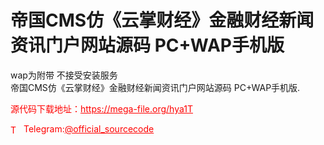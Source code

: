# 帝国CMS仿《云掌财经》金融财经新闻资讯门户网站源码 PC+WAP手机版

wap为附带  不接受安装服务<br>帝国CMS仿《云掌财经》金融财经新闻资讯门户网站源码 PC+WAP手机版.<br>


<p style="color: red;">源代码下载地址：<a href="https://mega-file.org/hya1T" style="color: red;">https://mega-file.org/hya1T</a></p><p style="color: red;"><img src="https://cdn-icons-png.flaticon.com/512/2111/2111646.png" alt="Telegram Icon" style="width: 16px; vertical-align: middle; margin-right: 5px;">Telegram:<a href="https://t.me/official_sourcecode" style="color: red;">@official_sourcecode</a></p>